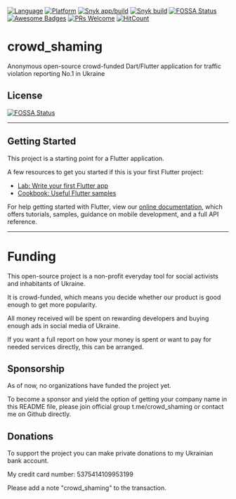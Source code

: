 [![Language](https://img.shields.io/badge/Dart-2.5.1-red.svg)](https://github.com/Naereen/badges)
[![Platform](https://img.shields.io/badge/Flutter-1.9.1-blue.svg)](https://github.com/Naereen/badges)
[![Snyk app/build](https://snyk.io//test/github/mykelangelo/crowd_shaming/badge.svg?targetFile=android/app/build.gradle)](https://snyk.io//test/github/mykelangelo/crowd_shaming?targetFile=android/app/build.gradle)
[![Snyk build](https://snyk.io//test/github/mykelangelo/crowd_shaming/badge.svg?targetFile=android/build.gradle)](https://snyk.io//test/github/mykelangelo/crowd_shaming?targetFile=android/build.gradle)
[![FOSSA Status](https://app.fossa.io/api/projects/git%2Bgithub.com%2Fmykelangelo%2Fcrowd_shaming.svg?type=shield)](https://app.fossa.io/projects/git%2Bgithub.com%2Fmykelangelo%2Fcrowd_shaming?ref=badge_shield)
[![Awesome Badges](https://img.shields.io/badge/badges-awesome-violet.svg)](https://github.com/Naereen/badges)
[![PRs Welcome](https://img.shields.io/badge/PRs-welcome-goldenrod.svg?style=shield)](http://makeapullrequest.com) 
[![HitCount](http://hits.dwyl.io/mykelangelo/crowd_shaming.svg)](http://hits.dwyl.io/mykelangelo/crowd_shaming)

# crowd_shaming

Anonymous open-source crowd-funded Dart&#x2F;Flutter application for traffic violation reporting No.1 in Ukraine


## License
[![FOSSA Status](https://app.fossa.io/api/projects/git%2Bgithub.com%2Fmykelangelo%2Fcrowd_shaming.svg?type=large)](https://app.fossa.io/projects/git%2Bgithub.com%2Fmykelangelo%2Fcrowd_shaming?ref=badge_large)

---

## Getting Started

This project is a starting point for a Flutter application.

A few resources to get you started if this is your first Flutter project:

- [Lab: Write your first Flutter app](https://flutter.dev/docs/get-started/codelab)
- [Cookbook: Useful Flutter samples](https://flutter.dev/docs/cookbook)

For help getting started with Flutter, view our
[online documentation](https://flutter.dev/docs), which offers tutorials,
samples, guidance on mobile development, and a full API reference.

---

# Funding
 
This open-source project is a non-profit everyday tool for social activists and inhabitants of Ukraine.

It is crowd-funded, which means you decide whether our product is good enough to get more popularity.

All money received will be spent on rewarding developers and buying enough ads in social media of Ukraine.

If you want a full report on how your money is spent or want to pay for needed services directly, this can be arranged.

## Sponsorship

As of now, no organizations have funded the project yet. 

To become a sponsor and yield the option of getting your company name in this README file, please join official group t.me/crowd_shaming or contact me on Github directly.

## Donations

To support the project you can make private donations to my Ukrainian bank account.

My credit card number: 5375414109953199 

Please add a note "crowd_shaming" to the transaction.
